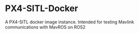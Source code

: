 # PX4-SITL-Docker
A PX4-SITL docker image instance. Intended for testing Mavlink communications with MavROS on ROS2
